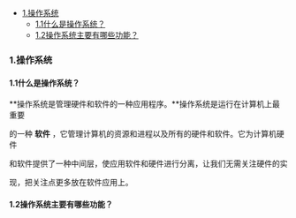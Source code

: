 - [1.操作系统](#1操作系统)
  - [1.1什么是操作系统？](#11什么是操作系统)
  - [1.2操作系统主要有哪些功能？](#12操作系统主要有哪些功能)
### 1.操作系统

#### 1.1什么是操作系统？

**操作系统是管理硬件和软件的一种应用程序。**操作系统是运行在计算机上最重要

的一种 **软件** ，它管理计算机的资源和进程以及所有的硬件和软件。它为计算机硬件

和软件提供了一种中间层，使应用软件和硬件进行分离，让我们无需关注硬件的实

现，把关注点更多放在软件应用上。

#### 1.2操作系统主要有哪些功能？


